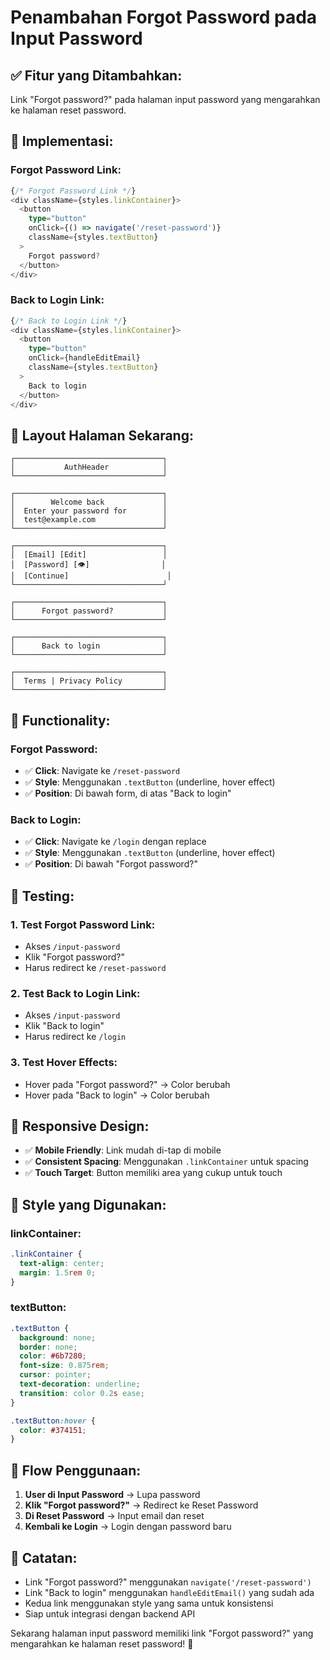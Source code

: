 # Penambahan Forgot Password pada Input Password

## ✅ **Fitur yang Ditambahkan:**

Link "Forgot password?" pada halaman input password yang mengarahkan ke halaman reset password.

## 🔧 **Implementasi:**

### **Forgot Password Link:**
```typescript
{/* Forgot Password Link */}
<div className={styles.linkContainer}>
  <button 
    type="button" 
    onClick={() => navigate('/reset-password')} 
    className={styles.textButton}
  >
    Forgot password?
  </button>
</div>
```

### **Back to Login Link:**
```typescript
{/* Back to Login Link */}
<div className={styles.linkContainer}>
  <button 
    type="button" 
    onClick={handleEditEmail} 
    className={styles.textButton}
  >
    Back to login
  </button>
</div>
```

## 🎨 **Layout Halaman Sekarang:**

```
┌─────────────────────────────────┐
│           AuthHeader            │
└─────────────────────────────────┘

┌─────────────────────────────────┐
│        Welcome back             │
│  Enter your password for        │
│  test@example.com               │
└─────────────────────────────────┘

┌─────────────────────────────────┐
│  [Email] [Edit]                 │
│  [Password] [👁]                │
│  [Continue]                      │
└─────────────────────────────────┘

┌─────────────────────────────────┐
│      Forgot password?           │
└─────────────────────────────────┘

┌─────────────────────────────────┐
│      Back to login              │
└─────────────────────────────────┘

┌─────────────────────────────────┐
│  Terms | Privacy Policy         │
└─────────────────────────────────┘
```

## 🎯 **Functionality:**

### **Forgot Password:**
- ✅ **Click**: Navigate ke `/reset-password`
- ✅ **Style**: Menggunakan `.textButton` (underline, hover effect)
- ✅ **Position**: Di bawah form, di atas "Back to login"

### **Back to Login:**
- ✅ **Click**: Navigate ke `/login` dengan replace
- ✅ **Style**: Menggunakan `.textButton` (underline, hover effect)
- ✅ **Position**: Di bawah "Forgot password?"

## 🚀 **Testing:**

### **1. Test Forgot Password Link:**
- Akses `/input-password`
- Klik "Forgot password?"
- Harus redirect ke `/reset-password`

### **2. Test Back to Login Link:**
- Akses `/input-password`
- Klik "Back to login"
- Harus redirect ke `/login`

### **3. Test Hover Effects:**
- Hover pada "Forgot password?" → Color berubah
- Hover pada "Back to login" → Color berubah

## 📱 **Responsive Design:**

- ✅ **Mobile Friendly**: Link mudah di-tap di mobile
- ✅ **Consistent Spacing**: Menggunakan `.linkContainer` untuk spacing
- ✅ **Touch Target**: Button memiliki area yang cukup untuk touch

## 🎨 **Style yang Digunakan:**

### **linkContainer:**
```css
.linkContainer {
  text-align: center;
  margin: 1.5rem 0;
}
```

### **textButton:**
```css
.textButton {
  background: none;
  border: none;
  color: #6b7280;
  font-size: 0.875rem;
  cursor: pointer;
  text-decoration: underline;
  transition: color 0.2s ease;
}

.textButton:hover {
  color: #374151;
}
```

## 🔄 **Flow Penggunaan:**

1. **User di Input Password** → Lupa password
2. **Klik "Forgot password?"** → Redirect ke Reset Password
3. **Di Reset Password** → Input email dan reset
4. **Kembali ke Login** → Login dengan password baru

## 📝 **Catatan:**

- Link "Forgot password?" menggunakan `navigate('/reset-password')`
- Link "Back to login" menggunakan `handleEditEmail()` yang sudah ada
- Kedua link menggunakan style yang sama untuk konsistensi
- Siap untuk integrasi dengan backend API

Sekarang halaman input password memiliki link "Forgot password?" yang mengarahkan ke halaman reset password! 🎉
